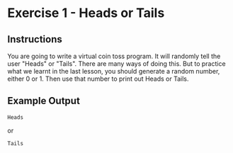 # Exercise 1 - Heads or Tails

## Instructions
You are going to write a virtual coin toss program. It will randomly tell the user "Heads" or "Tails". There are many ways of doing this. But to practice what we learnt in the last lesson, you should generate a random number, either 0 or 1. Then use that number to print out Heads or Tails.

## Example Output
```
Heads
```
or
```
Tails
```
